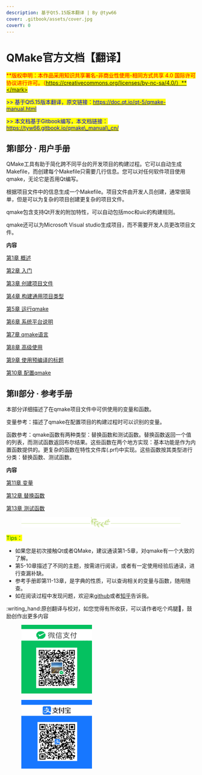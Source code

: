 ```yaml
---
description: 基于Qt5.15版本翻译 | By @tyw66
cover: .gitbook/assets/cover.jpg
coverY: 0
---
```


# QMake官方文档【翻译】

<mark style="color:red;">**版权申明：本作品采用知识共享署名-非商业性使用-相同方式共享 4.0 国际许可协议进行许可。（https://creativecommons.org/licenses/by-nc-sa/4.0/）**</mark>

<mark style="color:blue;">>> 基于Qt5.15版本翻译，原文链接：</mark>[<mark style="color:blue;">https://doc.qt.io/qt-5/qmake-manual.html</mark>](https://doc.qt.io/qt-5/qmake-manual.html)

<mark style="color:blue;">>> 本文档基于Gitbook编写，本文档链接：</mark>[<mark style="color:blue;">https://tyw66.gitbook.io/qmake\_manual\_cn/</mark>](https://tyw66.gitbook.io/qmake\_manual\_cn/)

## 第Ⅰ部分 · 用户手册

QMake工具有助于简化跨不同平台的开发项目的构建过程。它可以自动生成Makefile，而创建每个Makefile只需要几行信息。您可以对任何软件项目使用qmake，无论它是否用Qt编写。

根据项目文件中的信息生成一个Makefile。项目文件由开发人员创建，通常很简单，但是可以为复杂的项目创建更复杂的项目文件。

qmake包含支持Qt开发的附加特性，可以自动包括moc和uic的构建规则。

qmake还可以为Microsoft Visual studio生成项目，而不需要开发人员更改项目文件。



**内容**

[第1章 概述](yong-hu-shou-ce/di-1-zhang-gai-shu.md)&#x20;

[第2章 入门 ](yong-hu-shou-ce/di-2-zhang-ru-men.md)

[第3章 创建项目文件 ](yong-hu-shou-ce/di-3-zhang-chuang-jian-xiang-mu-wen-jian.md)

[第4章 构建通用项目类型 ](yong-hu-shou-ce/di-4-zhang-gou-jian-tong-yong-xiang-mu-lei-xing.md)

[第5章 运行qmake](yong-hu-shou-ce/di-5-zhang-yun-hang-qmake.md)&#x20;

[第6章 系统平台说明 ](yong-hu-shou-ce/di-6-zhang-xi-tong-ping-tai-shuo-ming.md)

[第7章 qmake语言 ](yong-hu-shou-ce/di-7-zhang-qmake-yu-yan.md)

[第8章 高级使用 ](yong-hu-shou-ce/di-8-zhang-gao-ji-shi-yong.md)

[第9章 使用预编译的标题 ](yong-hu-shou-ce/di-9-zhang-shi-yong-yu-bian-yi-de-tou-wen-jian.md)

[第10章 配置qmake ](yong-hu-shou-ce/di-10-zhang-pei-zhi-qmake.md)



## 第Ⅱ部分 · 参考手册

本部分详细描述了在qmake项目文件中可供使用的变量和函数。

变量参考：描述了qmake在配置项目的构建过程时可以识别的变量。

函数参考：qmake函数有两种类型：替换函数和测试函数。替换函数返回一个值的列表，而测试函数返回布尔结果。这些函数在两个地方实现：基本功能是作为内置函数提供的。更复杂的函数在特性文件库(.prf)中实现。这些函数按其类型进行分类：替换函数、测试函数。

**内容**

[第11章 变量](can-kao-shou-ce/di-11-zhang-bian-liang.md)

[第12章 替换函数](can-kao-shou-ce/di-12-zhang-ti-huan-han-shu.md)

[第13章 测试函数](can-kao-shou-ce/di-13-zhang-ce-shi-han-shu.md)







<div align="center" data-full-width="false">

<figure><img src=".gitbook/assets/分隔素材.png" alt="译者的分割线"><figcaption></figcaption></figure>

</div>

<mark style="color:green;">Tips：</mark>

* 如果您是初次接触Qt或者QMake，建议通读第1-5章，对qmake有一个大致的了解。
* 第5-10章描述了不同的主题，按需进行阅读，或者有一定使用经验后通读，进行查漏补缺。
* 参考手册即第11-13章，是字典的性质，可以查询相关的变量与函数，随用随查。
* 如在阅读过程中发现问题，欢迎来[github](https://github.com/tyw66/QMakeManual\_CN/issues)或者[知乎](https://zhuanlan.zhihu.com/p/634557870?)告诉我。







:writing\_hand:原创翻译与校对，如您觉得有所收获，可以请作者吃个鸡腿🍗，鼓励创作出更多内容

<div align="left">

<figure><img src=".gitbook/assets/WX收款码.jpg" alt="" width="188"><figcaption></figcaption></figure>

 

<figure><img src=".gitbook/assets/zfb收款码.jpg" alt="" width="188"><figcaption></figcaption></figure>

</div>

